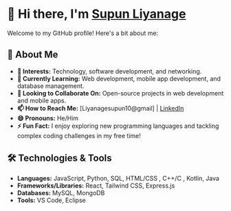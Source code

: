 # 👋 Hi there, I'm [Supun Liyanage](https://github.com/SupunLiyanage88) 

Welcome to my GitHub profile! Here's a bit about me:

## 🌟 About Me
- **👀 Interests:** Technology, software development, and networking.
- **🌱 Currently Learning:** Web development, mobile app development, and database management.
- **💞️ Looking to Collaborate On:** Open-source projects in web development and mobile apps.
- **📫 How to Reach Me:** [Liyanagesupun10@gmail] | [LinkedIn](www.linkedin.com/in/supun-liyanage-600790223
)
- **😄 Pronouns:** He/Him
- **⚡ Fun Fact:** I enjoy exploring new programming languages and tackling complex coding challenges in my free time!

## 🛠️ Technologies & Tools
- **Languages:** JavaScript, Python, SQL, HTML/CSS , C++/C , Kotlin, Java
- **Frameworks/Libraries:** React, Tailwind CSS, Express.js
- **Databases:** MySQL, MongoDB
- **Tools:** VS Code, Eclipse


